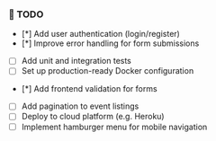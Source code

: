 ### 📝 TODO

- [*] Add user authentication (login/register)
- [*] Improve error handling for form submissions
- [ ] Add unit and integration tests
- [ ] Set up production-ready Docker configuration
- [*] Add frontend validation for forms
- [ ] Add pagination to event listings
- [ ] Deploy to cloud platform (e.g. Heroku)
- [ ] Implement hamburger menu for mobile navigation